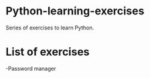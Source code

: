 # Python-learning-exercises
Series of exercises to learn Python.

# List of exercises
-Password manager
